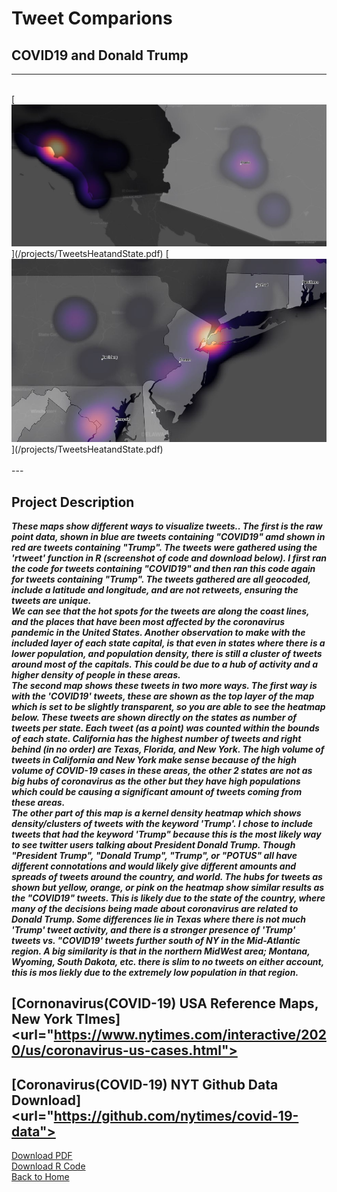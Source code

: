 # Tweet Comparions
## COVID19 and Donald Trump
---

<br>
[<img src="/images/screenshotLA.JPG?raw=true"/>](/projects/TweetsHeatandState.pdf)
[<img src="/images/screenshotNY.JPG?raw=true"/>](/projects/TweetsHeatandState.pdf)
<br>
<br>
---

## **Project Description** <br>
   ***These maps show different ways to visualize tweets.. The first is the raw point data, shown in blue are tweets containing "COVID19" amd shown in red are tweets containing "Trump". The tweets were gathered using the 'rtweet' function in R (screenshot of code and download below). I first ran the code for tweets containing "COVID19" and then ran this code again for tweets containing "Trump". The tweets gathered are all geocoded, include a latitude and longitude, and are not retweets, ensuring the tweets are unique. <br>
  We can see that the hot spots for the tweets are along the coast lines, and the places that have been most affected by the coronavirus pandemic in the United States. Another observation to make with the included layer of each state capital, is that even in states where there is a lower population, and population density, there is still a cluster of tweets around most of the capitals. This could be due to a hub of activity and a higher density of people in these areas. <br>
  The second map shows these tweets in two more ways. The first way is with the 'COVID19' tweets, these are shown as the top layer of the map which is set to be slightly transparent, so you are able to see the heatmap below. These tweets are shown directly on the states as number of tweets per state. Each tweet (as a point) was counted within the bounds of each state. California has the highest number of tweets and right behind (in no order) are Texas, Florida, and New York. The high volume of tweets in California and New York make sense because of the high volume of COVID-19 cases in these areas, the other 2 states are not as big hubs of coronavirus as the other but they have high populations which could be causing a significant amount of tweets coming from these areas. <br>
  The other part of this map is a kernel density heatmap which shows density/clusters of tweets with the keyword 'Trump'. I chose to include tweets that had the keyword 'Trump" because this is the most likely way to see twitter users talking about President Donald Trump. Though "President Trump", "Donald Trump", "Trump", or "POTUS" all have different connotations and would likely give different amounts and spreads of tweets around the country, and world. The hubs for tweets as shown but yellow, orange, or pink on the heatmap show similar results as the "COVID19" tweets. This is likely due to the state of the country, where many of the decisions being made about coronavirus are related to Donald Trump. Some differences lie in Texas where there is not much 'Trump' tweet activity, and there is a stronger presence of 'Trump' tweets vs. "COVID19' tweets further south of NY in the Mid-Atlantic region. A big similarity is that in the northern MidWest area; Montana, Wyoming, South Dakota, etc. there is slim to no tweets on either account, this is mos liekly due to the extremely low population in that region.*** <br>
 
## [Cornonavirus(COVID-19) USA Reference Maps, New York TImes]<url="https://www.nytimes.com/interactive/2020/us/coronavirus-us-cases.html">
## [Coronavirus(COVID-19) NYT Github Data Download]<url="https://github.com/nytimes/covid-19-data">

[Download PDF](/Project1/TweetsHeatandState.pdf)<br>
[Download R Code]()<br>
<a href="https://sophiepeet.github.io">Back to Home</a>
<!-- birds aren't real -->
<!-- blahblahblah-->
